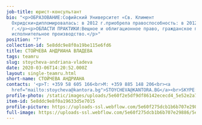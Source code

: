 ```yaml
---
job-title: юрист-консультант
bio: "<p>ОБРАЗОВАНИЕ:Софийский Университет «Св. Климент
  Охридски»дипломировалась: в 2012 г.приобрела правоспособность: в 2012
  г.</p><p>ОБЛАСТИ ПРАКТИКИ:Вещное и облигационное право, гражданское право,
  исполнительное производство.</p>"
position: "7"
collection-id: 5e8ddc9e8f0a19be115e6fd6
title: СТОЙЧЕВА АНДРИАНА ВЛАДЕВА
tags: teamru
slug: stoycheva-andriana-vladeva
date: 2020-03-06T14:20:52.000Z
layout: single-teamru.html
short-name: СТОЙЧЕВА АНДРИАНА
contacts: '<p>T: +359 58 605 166<br>M: +359 885 148 206<br><a
  href="mailto:stoycheva@kantora.bg">STOYCHEVA@KANTORA.BG</a><br>SKYPE:&nbsp;ADVOKAT_ANDRIANA_STOYCHEVA</p>'
profile-photo: /static/images/uploads/5e60f2e5df9df86142ececd4_5e52e2a7258ffe5b038cc7e8_5ca3916f7553532387f8a497_stoycheva_small.jpeg
item-id: 5e8ddc9e8f0a19633d5e7015
profile-picture: https://uploads-ssl.webflow.com/5e60f275dcb1b6b707e29886/5e60f2e5df9df86142ececd4_5e52e2a7258ffe5b038cc7e8_5ca3916f7553532387f8a497_Stoycheva_Small.jpeg
full-image: https://uploads-ssl.webflow.com/5e60f275dcb1b6b707e29886/5e60f2e5df9df81a21ececd3_5e52e2a7258ffeab818cc7e9_5ca39176bd0509f6d40eb797_Stoycheva.jpeg
---
```

